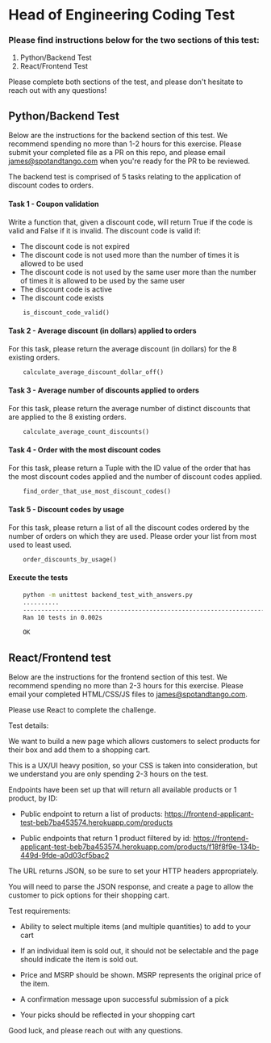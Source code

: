 # Head of Engineering Coding Test
### Please find instructions below for the two sections of this test:
1) Python/Backend Test
2) React/Frontend Test

Please complete both sections of the test, and please don't hesitate to reach out with any questions!


## Python/Backend Test
Below are the instructions for the backend section of this test. We recommend spending no more than 1-2 hours for this exercise. Please submit your completed file as a PR on this repo, and please email james@spotandtango.com when you're ready for the PR to be reviewed.

The backend test is comprised of 5 tasks relating to the application of discount codes to orders.

#### Task 1 - Coupon validation
Write a function that, given a discount code, will return True if the code is valid and False if it is invalid. The discount code is valid if:
- The discount code is not expired
- The discount code is not used more than the number of times it is allowed to be used
- The discount code is not used by the same user more than the number of times it is allowed to be used by the same user
- The discount code is active
- The discount code exists

```python
    is_discount_code_valid()
```
 

#### Task 2 - Average discount (in dollars) applied to orders
For this task, please return the average discount (in dollars) for the 8 existing orders.
```python
    calculate_average_discount_dollar_off()
```


#### Task 3 - Average number of discounts applied to orders
For this task, please return the average number of distinct discounts that are applied to the 8 existing orders.
```python
    calculate_average_count_discounts()
```


#### Task 4 - Order with the most discount codes
For this task, please return a Tuple with the ID value of the order that has the most discount codes applied and the number of discount codes applied.
```python
    find_order_that_use_most_discount_codes()
```

#### Task 5 - Discount codes by usage
For this task, please return a list of all the discount codes ordered by the number of orders on which they are used. Please order your list from most used to least used.
```python
    order_discounts_by_usage()
```

#### Execute the tests

```bash
    python -m unittest backend_test_with_answers.py 
    ..........
    ----------------------------------------------------------------------
    Ran 10 tests in 0.002s
    
    OK
```

## React/Frontend test

Below are the instructions for the frontend section of this test. We recommend spending no more than 2-3 hours for this exercise. Please email your completed HTML/CSS/JS files to james@spotandtango.com.

Please use React to complete the challenge.


Test details:

We want to build a new page which allows customers to select products for their box and add them to a shopping cart.

This is a UX/UI heavy position, so your CSS is taken into consideration, but we understand you are only spending 2-3 hours on the test.

Endpoints have been set up that will return all available products or 1 product, by ID:

- Public endpoint to return a list of products: https://frontend-applicant-test-beb7ba453574.herokuapp.com/products

- Public endpoints that return 1 product filtered by id: https://frontend-applicant-test-beb7ba453574.herokuapp.com/products/f18f8f9e-134b-449d-9fde-a0d03cf5bac2

The URL returns JSON, so be sure to set your HTTP headers appropriately.

You will need to parse the JSON response, and create a page to allow the customer to pick options for their shopping cart.
 


Test requirements:

- Ability to select multiple items (and multiple quantities) to add to your cart

- If an individual item is sold out, it should not be selectable and the page should indicate the item is sold out.

- Price and MSRP should be shown. MSRP represents the original price of the item.

- A confirmation message upon successful submission of a pick

- Your picks should be reflected in your shopping cart

 

Good luck, and please reach out with any questions.
